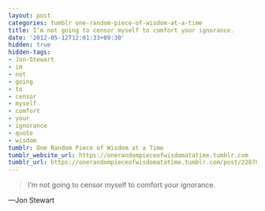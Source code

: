 ```yaml
---
layout: post
categories: tumblr one-random-piece-of-wisdom-at-a-time
title: I’m not going to censor myself to comfort your ignorance.
date: '2012-05-12T12:01:33+09:30'
hidden: true
hidden-tags:
- Jon-Stewart
- im
- not
- going
- to
- censor
- myself
- comfort
- your
- ignorance
- quote
- wisdom
tumblr: One Random Piece of Wisdom at a Time
tumblr_website_url: https://onerandompieceofwisdomatatime.tumblr.com
tumblr_url: https://onerandompieceofwisdomatatime.tumblr.com/post/22878127923/im-not-going-to-censor-myself-to-comfort-your
---
```

> I’m not going to censor myself to comfort your ignorance.

—Jon Stewart
